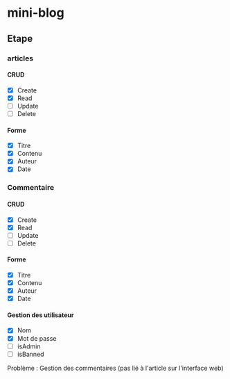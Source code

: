 # mini-blog 

## Etape 
### articles 
#### CRUD 
- [x] Create
- [x] Read
- [ ] Update 
- [ ] Delete
#### Forme 
- [x] Titre
- [x] Contenu 
- [x] Auteur
- [X] Date

### Commentaire 
#### CRUD 
- [x] Create
- [x] Read
- [ ] Update 
- [ ] Delete
#### Forme 
- [x] Titre
- [x] Contenu 
- [x] Auteur
- [X] Date
#### Gestion des utilisateur
- [x] Nom 
- [x] Mot de passe 
- [ ] isAdmin 
- [ ] isBanned 

Problème : Gestion des commentaires (pas lié à l'article sur l'interface web)
  
  
